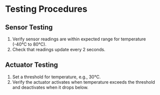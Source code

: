 
# Testing Procedures

## Sensor Testing
1. Verify sensor readings are within expected range for temperature (-40°C to 80°C).
2. Check that readings update every 2 seconds.

## Actuator Testing
1. Set a threshold for temperature, e.g., 30°C.
2. Verify the actuator activates when temperature exceeds the threshold and deactivates when it drops below.
